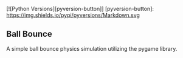 [![Python Versions][pyversion-button]]
[pyversion-button]: https://img.shields.io/pypi/pyversions/Markdown.svg
## Ball Bounce 
A simple ball bounce physics simulation utilizing the pygame library.